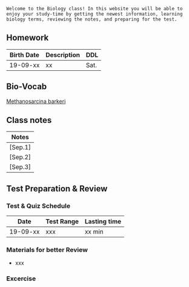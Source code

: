 ``Welcome to the Biology class! In this website you will be able to enjoy your study-time by getting the newest information, learning biology terms, reviewing the notes, and preparing for the test. ``

## Homework

|Birth Date|Description|DDL|
|-|-|-|
|19-09-xx|xx|Sat.|

## Bio-Vocab
[Methanosarcina barkeri](https://microbewiki.kenyon.edu/index.php/Methanosarcina_barkeri)

## Class notes
|Notes|
|-|
|[Sep.1]|
|[Sep.2]|
|[Sep.3]|

## Test Preparation & Review

### Test & Quiz Schedule
Date|Test Range|Lasting time
-|-|-
19-09-xx|xxx|xx min

### Materials for better Review
* xxx

### Excercise
